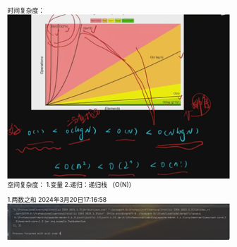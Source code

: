 时间复杂度：
![img_1.png](img_1.png)
空间复杂度：
1.变量
2.递归：递归栈
（O(N)）

1.两数之和 2024年3月20日17:16:58
![img.png](img.png)
